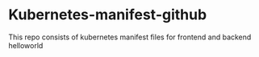 # Kubernetes-manifest-github
 This repo consists of kubernetes manifest files for frontend and backend helloworld

